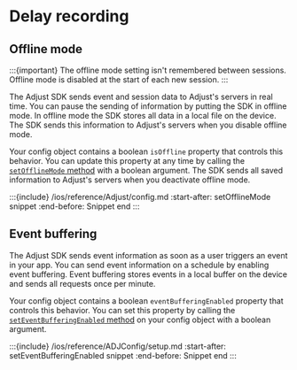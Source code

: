 # Delay recording

## Offline mode

:::{important}
The offline mode setting isn't remembered between sessions. Offline mode is disabled at the start of each new session.
:::

The Adjust SDK sends event and session data to Adjust's servers in real time. You can pause the sending of information by putting the SDK in offline mode. In offline mode the SDK stores all data in a local file on the device. The SDK sends this information to Adjust's servers when you disable offline mode.

Your config object contains a boolean `isOffline` property that controls this behavior. You can update this property at any time by calling the [`setOfflineMode` method](ios-setOfflineMode-invocation) with a boolean argument. The SDK sends all saved information to Adjust's servers when you deactivate offline mode.

:::{include} /ios/reference/Adjust/config.md
:start-after: setOfflineMode snippet
:end-before: Snippet end
:::

## Event buffering

The Adjust SDK sends event information as soon as a user triggers an event in your app. You can send event information on a schedule by enabling event buffering. Event buffering stores events in a local buffer on the device and sends all requests once per minute.

Your config object contains a boolean `eventBufferingEnabled` property that controls this behavior. You can set this property by calling the [`setEventBufferingEnabled` method](ios-setEventBufferingEnabled-invocation) on your config object with a boolean argument.

:::{include} /ios/reference/ADJConfig/setup.md
:start-after: setEventBufferingEnabled snippet
:end-before: Snippet end
:::

